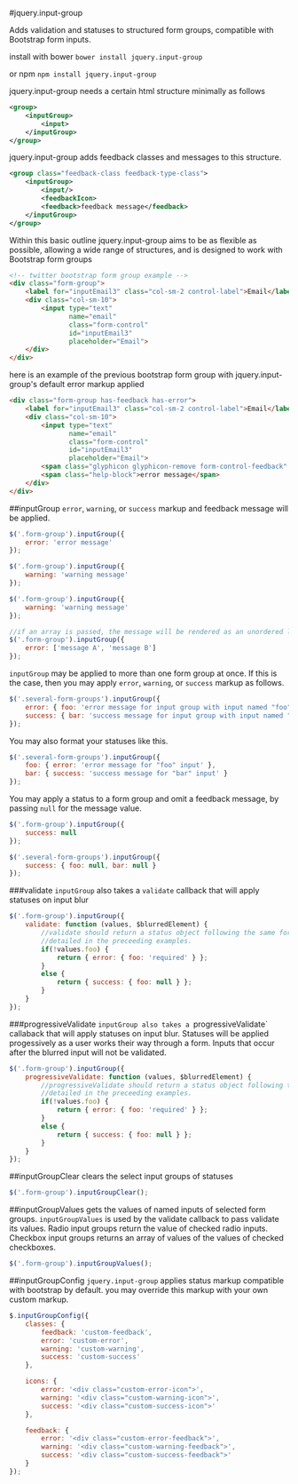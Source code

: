 #jquery.input-group

Adds validation and statuses to structured form groups, compatible with
Bootstrap form inputs.

install with bower
`bower install jquery.input-group`

or npm
`npm install jquery.input-group`

jquery.input-group needs a certain html structure minimally as follows
```xml
<group>
    <inputGroup>
        <input>
    </inputGroup>
</group>
```

jquery.input-group adds feedback classes and messages to this structure.
```xml
<group class="feedback-class feedback-type-class">
    <inputGroup>
        <input/>
        <feedbackIcon>
        <feedback>feedback message</feedback>
    </inputGroup>
</group>
```

Within this basic outline jquery.input-group aims to be as flexible as possible,
allowing a wide range of structures, and is designed to work with Bootstrap
form groups

```html
<!-- twitter bootstrap form group example -->
<div class="form-group">
    <label for="inputEmail3" class="col-sm-2 control-label">Email</label>
    <div class="col-sm-10">
        <input type="text"
               name="email"
               class="form-control"
               id="inputEmail3"
               placeholder="Email">
    </div>
</div>
```

here is an example of the previous bootstrap form group with jquery.input-group's
default error markup applied
```html
<div class="form-group has-feedback has-error">
    <label for="inputEmail3" class="col-sm-2 control-label">Email</label>
    <div class="col-sm-10">
        <input type="text"
               name="email"
               class="form-control"
               id="inputEmail3"
               placeholder="Email">
        <span class="glyphicon glyphicon-remove form-control-feedback" aria-hidden="true">
        <span class="help-block">error message</span>
    </div>
</div>
```


##inputGroup
`error`, `warning`, or `success` markup and feedback message will be applied.
```javascript
$('.form-group').inputGroup({
    error: 'error message'
});

$('.form-group').inputGroup({
    warning: 'warning message'
});

$('.form-group').inputGroup({
    warning: 'warning message'
});

//if an array is passed, the message will be rendered as an unordered list.
$('.form-group').inputGroup({
    error: ['message A', 'message B']
});
```

`inputGroup` may be applied to more than one form group at once.  If this is
the case, then you may apply `error`, `warning`, or `success` markup as follows.
```javascript
$('.several-form-groups').inputGroup({
    error: { foo: 'error message for input group with input named "foo"' },
    success: { bar: 'success message for input group with input named "bar"' }
});
```
You may also format your statuses like this.
```javascript
$('.several-form-groups').inputGroup({
    foo: { error: 'error message for "foo" input' },
    bar: { success: 'success message for "bar" input' }
});
```

You may apply a status to a form group and omit a feedback message, by passing
`null` for the message value.
```javascript
$('.form-group').inputGroup({
    success: null
});
```
```javascript
$('.several-form-groups').inputGroup({
    success: { foo: null, bar: null }
});
```

###validate
`inputGroup` also takes a `validate` callback that will apply statuses on input
blur
```javascript
$('.form-group').inputGroup({
    validate: function (values, $blurredElement) {
        //validate should return a status object following the same format
        //detailed in the preceeding examples.
        if(!values.foo) {
            return { error: { foo: 'required' } };
        }
        else {
            return { success: { foo: null } };
        }
    }
});
```
###progressiveValidate
`inputGroup also takes a `progressiveValidate` callaback that will apply statuses
on input blur.  Statuses will be applied progessively as a user works their way
through a form.  Inputs that occur after the blurred input will not be validated.
```javascript
$('.form-group').inputGroup({
    progressiveValidate: function (values, $blurredElement) {
        //progressiveValidate should return a status object following the same format
        //detailed in the preceeding examples.
        if(!values.foo) {
            return { error: { foo: 'required' } };
        }
        else {
            return { success: { foo: null } };
        }
    }
});
```

##inputGroupClear
clears the select input groups of statuses
```javascript
$('.form-group').inputGroupClear();
```

##inputGroupValues
gets the values of named inputs of selected form groups.  `inputGroupValues`
is used by the validate callback to pass validate its values.  Radio input groups
return the value of checked radio inputs.  Checkbox input groups returns an
array of values of the values of checked checkboxes.
```javascript
$('.form-group').inputGroupValues();
```

##inputGroupConfig
`jquery.input-group` applies status markup compatible with bootstrap by default.
you may override this markup with your own custom markup.
```javascript
$.inputGroupConfig({
    classes: {
        feedback: 'custom-feedback',
        error: 'custom-error',
        warning: 'custom-warning',
        success: 'custom-success'
    },

    icons: {
        error: '<div class="custom-error-icon">',
        warning: '<div class="custom-warning-icon">',
        success: '<div class="custom-success-icon">'
    },

    feedback: {
        error: '<div class="custom-error-feedback">',
        warning: '<div class="custom-warning-feedback">',
        success: '<div class="custom-success-feedback">'
    }
});
```